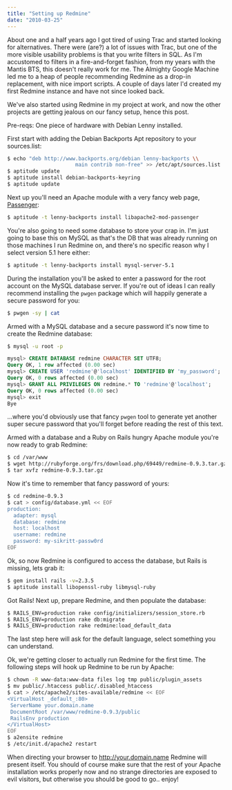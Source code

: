 ```yaml
---
title: "Setting up Redmine"
date: "2010-03-25"
---
```


About one and a half years ago I got tired of using Trac and started looking for alternatives. There were (are?) a lot of issues with Trac, but one of the more visible usability problems is that you write filters in SQL. As I'm accustomed to filters in a fire-and-forget fashion, from my years with the Mantis BTS, this doesn't really work for me. The Almighty Google Machine led me to a heap of people recommending Redmine as a drop-in replacement, with nice import scripts. A couple of days later I'd created my first Redmine instance and have not since looked back.

We've also started using Redmine in my project at work, and now the other projects are getting jealous on our fancy setup, hence this post.

Pre-reqs: One piece of hardware with Debian Lenny installed.

First start with adding the Debian Backports Apt repository to your sources.list:

```bash
$ echo "deb http://www.backports.org/debian lenny-backports \\
                      main contrib non-free" >> /etc/apt/sources.list
$ aptitude update
$ aptitude install debian-backports-keyring
$ aptitude update
```

Next up you'll need an Apache module with a very fancy web page, [Passenger](http://www.modrails.com/ "Passenger"):

```bash
$ aptitude -t lenny-backports install libapache2-mod-passenger
```

You're also going to need some database to store your crap in. I'm just going to base this on MySQL as that's the DB that was already running on those machines I run Redmine on, and there's no specific reason why I select version 5.1 here either:

```bash
$ aptitude -t lenny-backports install mysql-server-5.1
```

During the installation you'll be asked to enter a password for the root account on the MySQL database server. If you're out of ideas I can really recommend installing the `pwgen` package which will happily generate a secure password for you:

```bash
$ pwgen -sy | cat
```

Armed with a MySQL database and a secure password it's now time to create the Redmine database:

```bash
$ mysql -u root -p
```

```sql
mysql> CREATE DATABASE redmine CHARACTER SET UTF8;
Query OK, 1 row affected (0.00 sec)
mysql> CREATE USER 'redmine'@'localhost' IDENTIFIED BY 'my_password';
Query OK, 0 rows affected (0.00 sec)
mysql> GRANT ALL PRIVILEGES ON redmine.* TO 'redmine'@'localhost';
Query OK, 0 rows affected (0.00 sec)
mysql> exit
Bye
```

...where you'd obviously use that fancy `pwgen` tool to generate yet another super secure password that you'll forget before reading the rest of this text.

Armed with a database and a Ruby on Rails hungry Apache module you're now ready to grab Redmine:

```bash
$ cd /var/www
$ wget http://rubyforge.org/frs/download.php/69449/redmine-0.9.3.tar.gz
$ tar xvfz redmine-0.9.3.tar.gz
```

Now it's time to remember that fancy password of yours:

```bash
$ cd redmine-0.9.3
$ cat > config/database.yml << EOF
production:
  adapter: mysql
  database: redmine
  host: localhost
  username: redmine
  password: my-sikritt-passw0rd
EOF
```

Ok, so now Redmine is configured to access the database, but Rails is missing, lets grab it:

```bash
$ gem install rails -v=2.3.5
$ aptitude install libopenssl-ruby libmysql-ruby
```

Got Rails! Next up, prepare Redmine, and then populate the database:

```bash
$ RAILS_ENV=production rake config/initializers/session_store.rb
$ RAILS_ENV=production rake db:migrate
$ RAILS_ENV=production rake redmine:load_default_data
```

The last step here will ask for the default language, select something you can understand.

Ok, we're getting closer to actually run Redmine for the first time. The following steps will hook up Redmine to be run by Apache:

```bash
$ chown -R www-data:www-data files log tmp public/plugin_assets
$ mv public/.htaccess public/.disabled_htaccess
$ cat > /etc/apache2/sites-available/redmine << EOF
<VirtualHost _default_:80>
 ServerName your.domain.name
 DocumentRoot /var/www/redmine-0.9.3/public
 RailsEnv production
</VirtualHost>
EOF
$ a2ensite redmine
$ /etc/init.d/apache2 restart
```

When directing your browser to http://your.domain.name Redmine will present itself. You should of course make sure that the rest of your Apache installation works properly now and no strange directories are exposed to evil visitors, but otherwise you should be good to go.. enjoy!
